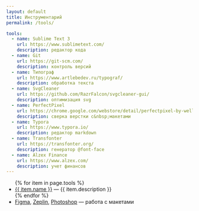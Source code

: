 ```yaml
---
layout: default
title: Инструментарий
permalink: /tools/

tools:
  - name: Sublime Text 3
    url: https://www.sublimetext.com/
    description: редактор кода
  - name: Git
    url: https://git-scm.com/
    description: контроль версий
  - name: Типограф
    url: https://www.artlebedev.ru/typograf/
    description: обработка текста
  - name: SvgCleaner
    url: https://github.com/RazrFalcon/svgcleaner-gui/
    description: оптимизация svg
  - name: PerfectPixel
    url: https://chrome.google.com/webstore/detail/perfectpixel-by-welldonec/dkaagdgjmgdmbnecmcefdhjekcoceebi?hl=en
    description: сверка верстки с&nbsp;макетами
  - name: Typora
    url: https://www.typora.io/
    description: редактор markdown
  - name: Transfonter
    url: https://transfonter.org/
    description: генератор @font-face
  - name: Alzex Finance
    url: https://www.alzex.com/
    description: учет финансов
---
```


<ul class="list mt-0">
    {% for item in page.tools %}
    <li>
        <a href="{{ item.url }}" rel="noopener noreferrer" target="_blank">{{ item.name }}</a>&nbsp;&mdash; {{ item.description }}
    </li>
    {% endfor %}
    <li>
        <a href="https://www.figma.com/" rel="noopener noreferrer" target="_blank">Figma</a>, <a href="https://zeplin.io/" rel="noopener noreferrer" target="_blank">Zeplin</a>, <a href="https://www.adobe.com/ru/products/photoshop.html" rel="noopener noreferrer" target="_blank">Photoshop</a>&nbsp;&mdash; работа с&nbsp;макетами
    </li>
</ul>
